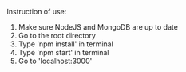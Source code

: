 Instruction of use: 
 1. Make sure NodeJS and MongoDB are up to date
 2. Go to the root directory
 3. Type 'npm install' in terminal
 4. Type 'npm start' in terminal
 5. Go to 'localhost:3000'
